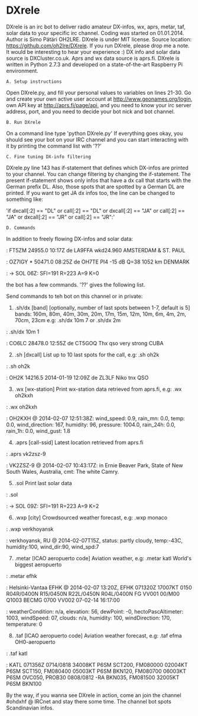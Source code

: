 DXrele
======

DXrele is an irc bot to deliver radio amateur DX-infos, wx, aprs,
metar, taf, solar data to your specific irc channel. Coding was
started on 01.01.2014. Author is Simo Pätäri OH2LRE. DXrele is under
MIT license. Source location: https://github.com/oh2lre/DXrele. If you
run DXrele, please drop me a note. It would be interesting to hear
your experience :) DX info and solar data source is DXCluster.co.uk.
Aprs and wx data source is aprs.fi. DXrele is written in Python 2.7.3
and developed on a state-of-the-art Raspberry Pi environment.

    A. Setup instructions
Open DXrele.py, and fill your personal values to variables on
lines 21-30. Go and create your own active user account at
http://www.geonames.org/login, own API key at http://aprs.fi/page/api,
and you need to know your irc server address, port, and you need to
decide your bot nick and bot channel. 

    B. Run DXrele
On a command line type 'python DXrele.py'
If everything goes okay, you should see your bot on your IRC channel and
you can start interacting with it by printing the command list with '??'

    C. Fine tuning DX-info filtering
DXrele.py line 143 has if-statement that defines which DX-infos are
printed to your channel. You can change filtering by changing the
if-statement. The present if-statement shows only infos that have a dx
call that starts with the German prefix DL. Also, those spots that are
spotted by a German DL are printed. If you want to get JA dx infos too,
the line can be changed to something like:

'if dxcall[:2] == "DL" or call[:2] == "DL" or dxcall[:2] == "JA" or
call[:2] == "JA" or dxcall[:2] == "JR" or call[:2] == "JR":'

    D. Commands
In addition to freely flowing DX-infos and solar data:

:<DXrele> FT5ZM       24955.0 10:17Z de LA9FFA   wkd24.960
       AMSTERDAM & ST. PAUL

:<DXrele> OZ7IGY   *  50471.0 08:25Z de OH7TE    PI4 -15 dB Q=38 1052 km        DENMARK

:<DXrele> -> SOL 06Z: SFI=191 R=223 A=9 K=0

the bot has a few commands. '??' gives the following list.

Send commands to teh bot on this channel or in private:

1) .sh/dx [band] [optionally, number of last spots between 1-7, default is 5]
bands: 160m, 80m, 40m, 30m, 20m, 17m, 15m, 12m, 10m, 6m, 4m, 2m, 70cm, 23cm e.g: .sh/dx 10m 7  or  .sh/dx 2m

:<oh2lre> .sh/dx 10m 1

:<DXrele> CO6LC       28478.0 12:55Z de CT5GOQ   Thx qso very strong       CUBA

2) .sh [dxcall] List up to 10 last spots for the call, e.g: .sh oh2k

:<oh2lre> .sh oh2k

:<DXrele> OH2K        14216.5 2014-01-19 12:09Z de ZL3LF    Niko tnx QSO

3) .wx [wx-station] Print wx-station data retrieved from aprs.fi, e.g: .wx oh2kxh

:<oh2lre> .wx oh2kxh

:<DXrele> OH2KXH @ 2014-02-07 12:51:38Z: wind_speed: 0.9, rain_mn: 0.0,
temp: 0.0, wind_direction: 167, humidity: 96, pressure: 1004.0, rain_24h: 0.0, rain_1h: 0.0, wind_gust: 1.8

4) .aprs [call-ssid] Latest location retrieved from aprs.fi

:<oh2lre> .aprs vk2zsz-9

:<DXrele> VK2ZSZ-9 @ 2014-02-07 10:43:17Z: in Ernie Beaver Park, State of New South Wales, Australia, cmt: The white Camry.

5) .sol  Print last solar data

:<oh2lre> .sol

:<DXrele> -> SOL 09Z: SFI=191 R=223 A=9 K=2

6) .wxp [city] Crowdsourced weather forecast, e.g: .wxp monaco

:<oh2lre> .wxp verkhoyansk

:<DXrele> verkhoyansk, RU @ 2014-02-07T15Z, status: partly cloudy, temp:-43C, humidity:100, wind_dir:90, wind_spd:7

7) .metar [ICAO aeropuerto code] Aviation weather, e.g: .metar katl  World's biggest aeropuerto

:<oh2lre> .metar efhk

:<DXrele> Helsinki-Vantaa EFHK @ 2014-02-07 13:20Z, EFHK 071320Z
17007KT 0150 R04R/0400N R15/0450N R22L/0450N R04L/0400N FG VV001
00/M00 Q1003 BECMG 0700 VV002 07-02-14 16:17:00

:<DXrele> weatherCondition: n/a, elevation: 56, dewPoint: -0,
hectoPascAltimeter: 1003, windSpeed: 07, clouds: n/a, humidity: 100, windDirection: 170, temperature: 0

8) .taf [ICAO aeropuerto code] Aviation weather forecast, e.g: .taf efma  OH0-aeropuerto

:<oh2lre> .taf katl

:<DXrele> KATL 071356Z 0714/0818 34008KT P6SM SCT200, FM080000 02004KT
P6SM SCT150, FM080400 05003KT P6SM BKN120, FM080700 06003KT P6SM
OVC050, PROB30 0808/0812 -RA BKN035, FM081500 32005KT P6SM BKN100

By the way, if you wanna see DXrele in action, come an join the
channel #ohdxhf @ IRCnet and stay there some time. The channel bot spots
Scandinavian infos.